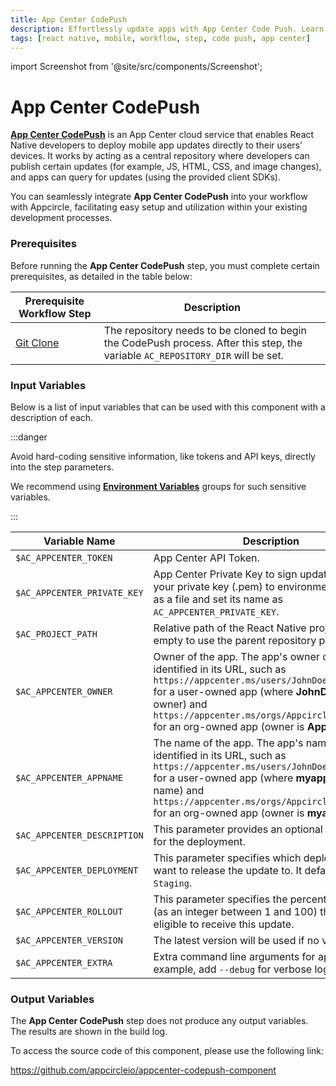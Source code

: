 ```yaml
---
title: App Center CodePush
description: Effortlessly update apps with App Center Code Push. Learn quick, reliable code deployment without app store delays.
tags: [react native, mobile, workflow, step, code push, app center]
---
```


import Screenshot from '@site/src/components/Screenshot';

# App Center CodePush

[**App Center CodePush**](https://learn.microsoft.com/en-us/appcenter/distribution/codepush/) is an App Center cloud service that enables React Native developers to deploy mobile app updates directly to their users’ devices. It works by acting as a central repository where developers can publish certain updates (for example, JS, HTML, CSS, and image changes), and apps can query for updates (using the provided client SDKs).

You can seamlessly integrate **App Center CodePush** into your workflow with Appcircle, facilitating easy setup and utilization within your existing development processes.

### Prerequisites

Before running the **App Center CodePush** step, you must complete certain prerequisites, as detailed in the table below:

| Prerequisite Workflow Step                              | Description                                                                                                                     |
| ------------------------------------------------------- | ------------------------------------------------------------------------------------------------------------------------------- |
| [Git Clone](/workflows/common-workflow-steps/git-clone) | The repository needs to be cloned to begin the CodePush process. After this step, the variable `AC_REPOSITORY_DIR` will be set. |

<Screenshot url='https://cdn.appcircle.io/docs/assets/BE3174-codepushOrder.png' />

### Input Variables

Below is a list of input variables that can be used with this component with a description of each.

<Screenshot url='https://cdn.appcircle.io/docs/assets/BE3174-codepushInput.png' />

:::danger

Avoid hard-coding sensitive information, like tokens and API keys, directly into the step parameters.

We recommend using [**Environment Variables**](/environment-variables/managing-variables) groups for such sensitive variables.

:::

| Variable Name               | Description                                                                                                                                                                                                                                                                       | Status   |
| --------------------------- | --------------------------------------------------------------------------------------------------------------------------------------------------------------------------------------------------------------------------------------------------------------------------------- | -------- |
| `$AC_APPCENTER_TOKEN`       | App Center API Token.                                                                                                                                                                                                                                                             | Required |
| `$AC_APPCENTER_PRIVATE_KEY` | App Center Private Key to sign updates. Upload your private key (.pem) to environment variables as a file and set its name as `AC_APPCENTER_PRIVATE_KEY`.                                                                                                                         | Optional |
| `$AC_PROJECT_PATH`          | Relative path of the React Native project. Leave it empty to use the parent repository path.                                                                                                                                                                                      | Optional |
| `$AC_APPCENTER_OWNER`       | Owner of the app. The app's owner can be identified in its URL, such as `https://appcenter.ms/users/JohnDoe/apps/myapp` for a user-owned app (where **JohnDoe** is the owner) and `https://appcenter.ms/orgs/Appcircle/apps/myapp` for an org-owned app (owner is **Appcircle**). | Required |
| `$AC_APPCENTER_APPNAME`     | The name of the app. The app's name can be identified in its URL, such as `https://appcenter.ms/users/JohnDoe/apps/myapp` for a user-owned app (where **myapp** is the app name) and `https://appcenter.ms/orgs/Appcircle/apps/myapp` for an org-owned app (owner is **myapp**).  | Required |
| `$AC_APPCENTER_DESCRIPTION` | This parameter provides an optional change log for the deployment.                                                                                                                                                                                                                | Required |
| `$AC_APPCENTER_DEPLOYMENT`  | This parameter specifies which deployment you want to release the update to. It defaults to `Staging`.                                                                                                                                                                            | Optional |
| `$AC_APPCENTER_ROLLOUT`     | This parameter specifies the percentage of users (as an integer between 1 and 100) that should be eligible to receive this update.                                                                                                                                                | Optional |
| `$AC_APPCENTER_VERSION`     | The latest version will be used if no version is set.                                                                                                                                                                                                                             | Optional |
| `$AC_APPCENTER_EXTRA`       | Extra command line arguments for appcenter. For example, add `--debug` for verbose logs.                                                                                                                                                                                          | Optional |

### Output Variables

The **App Center CodePush** step does not produce any output variables. The results are shown in the build log.

To access the source code of this component, please use the following link:

https://github.com/appcircleio/appcenter-codepush-component
